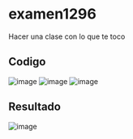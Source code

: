 # examen1296
Hacer una clase con lo que te toco

## Codigo
![image](https://github.com/user-attachments/assets/92d9c13b-968c-4658-9b9b-947df82d5640)
![image](https://github.com/user-attachments/assets/fb1c1beb-4194-4f31-bc86-124a057f0201)
![image](https://github.com/user-attachments/assets/e8246797-5352-467f-a5a7-21141ee766a9)

## Resultado
![image](https://github.com/user-attachments/assets/b9ccd498-6fa2-4694-afdc-93e6602ef20e)

